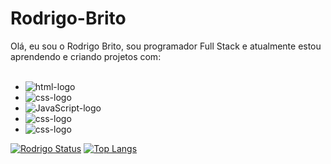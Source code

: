 # Rodrigo-Brito

Olá, eu sou o Rodrigo Brito, sou programador Full Stack e atualmente estou aprendendo e criando projetos com:
<br>
<br>
- <img src="https://img.shields.io/badge/HTML5-E34F26?style=for-the-badge&logo=html5&logoColor=white" alt="html-logo" />
- <img src="https://img.shields.io/badge/CSS3-1572B6?style=for-the-badge&logo=css3&logoColor=white" alt="css-logo" />
- <img src="https://img.shields.io/badge/JavaScript-F7DF1E?style=for-the-badge&logo=javascript&logoColor=black" alt="JavaScript-logo" />
- <img src="https://img.shields.io/badge/Node.js-43853D?style=for-the-badge&logo=node.js&logoColor=white" alt="css-logo" />
- <img src="https://img.shields.io/badge/TypeScript-007ACC?style=for-the-badge&logo=typescript&logoColor=white" alt="css-logo" />

[![Rodrigo Status](https://github-readme-stats.vercel.app/api?username=rodrigobritomg)](https://github.com/anuraghazra/github-readme-stats)
[![Top Langs](https://github-readme-stats.vercel.app/api/top-langs/?username=rodrigobritomg)](https://github.com/anuraghazra/github-readme-stats)
